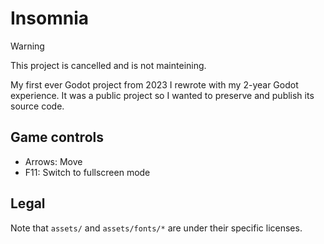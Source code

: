 Insomnia
========

> [!WARNING]
> This project is cancelled and is not mainteining.

My first ever Godot project from 2023 I rewrote with my 2-year Godot experience.
It was a public project so I wanted to preserve and publish its source code.

## Game controls

- Arrows: Move
- F11: Switch to fullscreen mode

## Legal

Note that `assets/` and `assets/fonts/*` are under their specific licenses.
